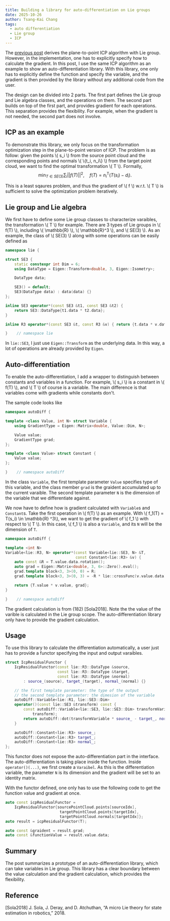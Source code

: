 ```yaml
---
title: Building a library for auto-differentiation on Lie groups
date: 2025-10-26
author: Tsang-Kai Chang
tags:
  - auto differentiation
  - Lie group
  - ICP
---
```


The [previous post](./icp-point-to-plane.md) derives the plane-to-point
ICP algorithm with Lie group. However, in the implementation, one has to explicitly
specify how to calculate the gradient. In this post, I use the same ICP algorithm
as an example to show an auto-differentiation library. With this library,
one only has to explicitly define the function and specify the variable, and the gradient is then provided by
the library without any additional code from the user.

<!--more-->

The design can be divided into 2 parts. The first part defines the Lie group and
Lie algebra classes, and the operations on them. The second part builds on top
of the first part, and provides gradient for each operations. This separation
provides the flexibility. For example, when the gradient is not needed, the
second part does not involve.

## ICP as an example

To demonstrate this library, we only focus on the transformation optimization step in the plane-to-point version of ICP.
The problem is as follow: given the points \\( s_i \\) from the source point cloud and the corresponding points and normals \\( \\{t_i, n_i\\} \\)
from the target point cloud, we want to find the optimal transformation \\( T \\). Formally,
$$
\min_{T \in SE(3)}
\sum_{i}|| f(T) ||^2, \quad f(T) = n_i^{\mathsf{T}} \left(T(s_i) - d_i \right).
$$

This is a least sqaures problem, and thus the gradient of \\( f \\) w.r.t. \\( T \\) is sufficient to solve the optimization problem iteratively.

## Lie group and Lie algebra

We first have to define some Lie group classes to characterize varaibles, the transformation \\( T \\) for example.
There are 3 types of Lie groups in \\( f(T) \\), including \\( \mathbb{R} \\), \\( \mathbb{R}^3 \\), and \\( SE(3) \\).
As an example, the class of \\( SE(3) \\) along with some operations can be easily defined as

``` cpp
namespace lie {

struct SE3 {
    static constexpr int Dim = 6;
    using DataType = Eigen::Transform<double, 3, Eigen::Isometry>;

    DataType data;

    SE3() = default;
    SE3(DataType data) : data(data) {}
};

inline SE3 operator*(const SE3 &t1, const SE3 &t2) {
    return SE3::DataType{t1.data * t2.data};
}

inline R3 operator*(const SE3 &t, const R3 &v) { return {t.data * v.data}; }

}    // namespace lie
```

In `lie::SE3`, I just use `Eigen::Transform` as the underlying data.
In this way, a lot of operations are already provided by `Eigen`.

## Auto-differentiation

To enable the auto-differentiation, I add a wrapper to distinguish between constants and variables in a function.
For example, \\( s_i \\) is a constant in \\( f(T) \\), and \\( T \\) of course is a variable. The main difference is that
variables come with gradients while constants don't.

The sample code looks like

``` cpp
namespace autoDiff {

template <class Value, int N> struct Variable {
    using GradientType = Eigen::Matrix<double, Value::Dim, N>;

    Value value;
    GradientType grad;
};

template <class Value> struct Constant {
    Value value;
};

}    // namespace autoDiff
```

In the class `Variable`, the first template parameter `Value` specifies type of this variable, and the class
member `grad` is the graident accumulated up to the current varaible. The
second template parameter `N` is the dimension of the variable that we differentiate against.

We now have to define how is gradient calculated with `Variable`s and `Constant`s.
Take the first operation in \\( f(T) \\) as an example. With \\( f_1(T) = T(s_i) \in \mathbb{R} ^3\\), we
want to get the gradient of \\( f_1 \\) with respect to \\( T \\). In this case, \\( f_1 \\) is also a
`Variable`, and its `N` will be the dimension of `T`.

``` cpp
namespace autoDiff {

template <int N>
Variable<lie::R3, N> operator*(const Variable<lie::SE3, N> &T,
                               const Constant<lie::R3> &v) {
    auto const &R = T.value.data.rotation();
    auto grad = Eigen::Matrix<double, 3, 6>::Zero().eval();
    grad.template block<3, 3>(0, 0) = R;
    grad.template block<3, 3>(0, 3) = -R * lie::crossFunc(v.value.data);

    return {T.value * v.value, grad};
}

}    // namespace autoDiff
```

The gradient calculation is from (182) [Sola2018]. Note the the value of the varible is calculated in the Lie group scope.
The auto-differentiation library only have to provide the gradient calculation.

## Usage

To use this library to calculate the differentiation automatically, a user just has to
provide a functor specifying the input and output varaibles.

``` cpp
struct IcpResidualFunctor {
    IcpResidualFunctor(const lie::R3::DataType &source,
                       const lie::R3::DataType &target,
                       const lie::R3::DataType &normal)
        : source_(source), target_(target), normal_(normal) {}

    // the first template parameter: the type of the output
    // the second template parameter: the dimesion of the variable
    autoDiff::Variable<lie::R1, lie::SE3::Dim>
    operator()(const lie::SE3 &transform) const {
        const autoDiff::Variable<lie::SE3, lie::SE3::Dim> transformVariable(
            transform);
        return autoDiff::dot(transformVariable * source_ - target_, normal_);
    }

    autoDiff::Constant<lie::R3> source_;
    autoDiff::Constant<lie::R3> target_;
    autoDiff::Constant<lie::R3> normal_;
};
```

This functor does not expose the auto-differentiation part in the interface.
The auto-differentiation is taking place inside the function.
Inside `operator()(...)`, we first create a `Varaibel`. As this is the differentiation
variable, the parameter `N` is its dimension and the gradient will be set to an
identity matrix.

With the functor defined, one only has to use the following code
to get the function value and gradient at once.

``` cpp
auto const icpResidualFunctor =
    IcpResidualFunctor{sourcePointCloud.points[sourceIdx],
                        targetPointCloud.points[targetIdx],
                        targetPointCloud.normals[targetIdx]};
auto result = icpResidualFunctor(T);

auto const &graident = result.grad;
auto const &functionValue = result.value.data;
```

## Summary

The post summarizes a prototype of an auto-differentiation library, which can take variables
in Lie group. This library has a clear boundary between the value calculation and the gradient
calculation, which provides the flexibility.

## Reference

[Sola2018] J. Sola, J. Deray, and D. Atchuthan, “A micro Lie theory for state
estimation in robotics,” 2018.
